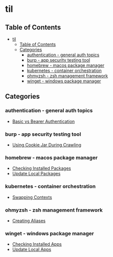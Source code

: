 # til

## Table of Contents

- [til](#til)
  - [Table of Contents](#table-of-contents)
  - [Categories](#categories)
    - [authentication - general auth topics](#authentication---general-auth-topics)
    - [burp - app security testing tool](#burp--app-security-testing-tool)
    - [homebrew - macos package manager](#homebrew--macos-package-manager)
    - [kubernetes - container orchestration](#kubernetes--container-orchestration)
    - [ohmyzsh - zsh management framework](#ohmyzsh--zsh-management-framework)
    - [winget - windows package manager](#winget--windows-package-manager)

<a id="categories"></a>
## Categories

<a id="authentication"></a>
### authentication - general auth topics

- [Basic vs Bearer Authentication](authentication/basic_vs_bearer_authentication.md)

<a id="burp"></a>
### burp - app security testing tool

- [Using Cookie Jar During Crawling](burp/using_cookie_jar_during_crawling.md)

<a id="homebrew"></a>
### homebrew - macos package manager

- [Checking Installed Packages](homebrew/checking_installed_packages.md)
- [Update Local Packages](homebrew/update_local_packages.md)

<a id="kubernetes"></a>
### kubernetes - container orchestration

- [Swapping Contexts](kubernetes/swapping_contexts.md)

<a id="ohmyzsh"></a>
### ohmyzsh - zsh management framework

- [Creating Aliases](ohmyzsh/creating_aliases.md)

<a id="winget"></a>
### winget - windows package manager

- [Checking Installed Apps](winget/checking_installed_apps.md)
- [Update Local Apps](winget/update_local_apps.md)
